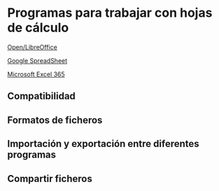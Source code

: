 # Programas para trabajar con hojas de cálculo

[Open/LibreOffice](https://libreoffice.org)

[Google SpreadSheet](https://docs.google.com/spreadsheets/u/0/)

[Microsoft Excel 365](https://www.office.com/launch/excel?auth=1)

## Compatibilidad

## Formatos de ficheros

## Importación y exportación entre diferentes programas

## Compartir ficheros